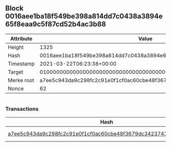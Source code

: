 ## Block 0016aee1ba18f549be398a814dd7c0438a3894e65f8eaa9c5f87cd52b4ac3b88

Attribute | Value
--- | ---
Height | 1325
Hash | 0016aee1ba18f549be398a814dd7c0438a3894e65f8eaa9c5f87cd52b4ac3b88
Timestamp | 2021-03-22T06:23:38+00:00
Target | 0100000000000000000000000000000000000000000000000000000000000000
Merke root | a7ee5c943da9c298fc2c91e0f1cf0ac60cbe48f3679dc3423741715361cac0e7
Nonce | 62

```

```

### Transactions

Hash | Amount
--- | ---
[a7ee5c943da9c298fc2c91e0f1cf0ac60cbe48f3679dc3423741715361cac0e7](a7ee5c943da9c298fc2c91e0f1cf0ac60cbe48f3679dc3423741715361cac0e7.md) | 10.00000000 SKEPTI 
